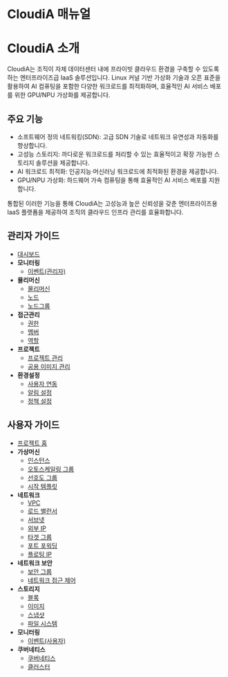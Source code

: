 # CloudiA 매뉴얼

# CloudiA 소개

CloudiA는 조직이 자체 데이터센터 내에 프라이빗 클라우드 환경을 구축할 수 있도록 하는 엔터프라이즈급 IaaS 솔루션입니다. Linux 커널 기반 가상화 기술과 오픈 표준을 활용하여 AI 컴퓨팅을 포함한 다양한 워크로드를 최적화하며, 효율적인 AI 서비스 배포를 위한 GPU/NPU 가상화를 제공합니다.

## 주요 기능
- 소프트웨어 정의 네트워킹(SDN): 고급 SDN 기술로 네트워크 유연성과 자동화를 향상합니다.
- 고성능 스토리지: 까다로운 워크로드를 처리할 수 있는 효율적이고 확장 가능한 스토리지 솔루션을 제공합니다.
- AI 워크로드 최적화: 인공지능·머신러닝 워크로드에 최적화된 환경을 제공합니다.
- GPU/NPU 가상화: 하드웨어 가속 컴퓨팅을 통해 효율적인 AI 서비스 배포를 지원합니다.

통합된 이러한 기능을 통해 CloudiA는 고성능과 높은 신뢰성을 갖춘 엔터프라이즈용 IaaS 플랫폼을 제공하여 조직의 클라우드 인프라 관리를 효율화합니다.

## 관리자 가이드
- [대시보드](docs/administrator/dashboard/dashboard)
- **모니터링**
  - [이벤트(관리자)](docs/administrator/모니터링%28관리자%29/이벤트%28관리자%29/이벤트%28관리자%29.md)
- **물리머신**
  - [물리머신](docs/administrator/host-machine/물리머신.md)
  - [노드](docs/administrator/host-machine/machine/machine)
  - [노드그룹](docs/administrator/host-machine/machine-group/machine-group)
- **접근관리**
  - [권한](docs/administrator/access-management/permission/permission)
  - [멤버](docs/administrator/access-management/member/member)
  - [역할](docs/administrator/access-management/role/role)
- **프로젝트**
  - [프로젝트 관리](docs/administrator/project/project-management/project-management)
  - [공용 이미지 관리](docs/administrator/project/image/image)
- **환경설정**
  - [사용자 연동](docs/administrator/setting/ldap/ldap)
  - [알림 설정](docs/administrator/setting/알림설정/알림설정.md)
  - [정책 설정](docs/administrator/setting/policy-setting/policy-setting)

## 사용자 가이드
- [프로젝트 홈](docs/project/project-home/project-home)
- **가상머신**
  - [인스턴스](docs/project/vm/instance/instance)
  - [오토스케일링 그룹](docs/project/vm/auto-scaling/auto-scaling)
  - [선호도 그룹](docs/project/vm/affinity-group/affinity-group)
  - [시작 템플릿](docs/project/vm/launch-template/launch-template)
- **네트워크**
  - [VPC](docs/project/network/vpc/vpc)
  - [로드 밸런서](docs/project/network/load-balancer/load-balancer)
  - [서브넷](docs/project/network/subnet/subnet)
  - [외부 IP](docs/project/network/public-ip/public-ip)
  - [타겟 그룹](docs/project/network/target-group/target-group)
  - [포트 포워딩](docs/project/network/port-forwarding/port-forwarding)
  - [플로팅 IP](docs/project/network/floating-ip/floating-ip)
- **네트워크 보안**
  - [보안 그룹](docs/project/security/security-group/security-group)
  - [네트워크 접근 제어](docs/project/security/nacl/nacl)
- **스토리지**
  - [블록](docs/project/storage/block/block)
  - [이미지](docs/project/storage/image/image)
  - [스냅샷](docs/project/storage/snapshot/snapshot)
  - [파일 시스템](docs/project/storage/file-system/file-system)
- **모니터링**
  - [이벤트(사용자)](docs/project/모니터링%28사용자%29/이벤트%28사용자%29/이벤트%28사용자%29.md)
- **쿠버네티스**
  - [쿠버네티스](docs/project/kubernetes/쿠버네티스.md)
  - [클러스터](docs/project/kubernetes/cluster/cluster)

